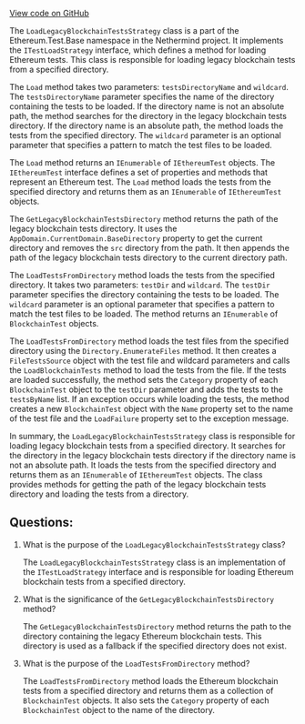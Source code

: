 [View code on GitHub](https://github.com/nethermindeth/nethermind/Ethereum.Test.Base/LoadLegacyBlockchainTestsStrategy.cs)

The `LoadLegacyBlockchainTestsStrategy` class is a part of the Ethereum.Test.Base namespace in the Nethermind project. It implements the `ITestLoadStrategy` interface, which defines a method for loading Ethereum tests. This class is responsible for loading legacy blockchain tests from a specified directory. 

The `Load` method takes two parameters: `testsDirectoryName` and `wildcard`. The `testsDirectoryName` parameter specifies the name of the directory containing the tests to be loaded. If the directory name is not an absolute path, the method searches for the directory in the legacy blockchain tests directory. If the directory name is an absolute path, the method loads the tests from the specified directory. The `wildcard` parameter is an optional parameter that specifies a pattern to match the test files to be loaded.

The `Load` method returns an `IEnumerable` of `IEthereumTest` objects. The `IEthereumTest` interface defines a set of properties and methods that represent an Ethereum test. The `Load` method loads the tests from the specified directory and returns them as an `IEnumerable` of `IEthereumTest` objects.

The `GetLegacyBlockchainTestsDirectory` method returns the path of the legacy blockchain tests directory. It uses the `AppDomain.CurrentDomain.BaseDirectory` property to get the current directory and removes the `src` directory from the path. It then appends the path of the legacy blockchain tests directory to the current directory path.

The `LoadTestsFromDirectory` method loads the tests from the specified directory. It takes two parameters: `testDir` and `wildcard`. The `testDir` parameter specifies the directory containing the tests to be loaded. The `wildcard` parameter is an optional parameter that specifies a pattern to match the test files to be loaded. The method returns an `IEnumerable` of `BlockchainTest` objects.

The `LoadTestsFromDirectory` method loads the test files from the specified directory using the `Directory.EnumerateFiles` method. It then creates a `FileTestsSource` object with the test file and wildcard parameters and calls the `LoadBlockchainTests` method to load the tests from the file. If the tests are loaded successfully, the method sets the `Category` property of each `BlockchainTest` object to the `testDir` parameter and adds the tests to the `testsByName` list. If an exception occurs while loading the tests, the method creates a new `BlockchainTest` object with the `Name` property set to the name of the test file and the `LoadFailure` property set to the exception message.

In summary, the `LoadLegacyBlockchainTestsStrategy` class is responsible for loading legacy blockchain tests from a specified directory. It searches for the directory in the legacy blockchain tests directory if the directory name is not an absolute path. It loads the tests from the specified directory and returns them as an `IEnumerable` of `IEthereumTest` objects. The class provides methods for getting the path of the legacy blockchain tests directory and loading the tests from a directory.
## Questions: 
 1. What is the purpose of the `LoadLegacyBlockchainTestsStrategy` class?
    
    The `LoadLegacyBlockchainTestsStrategy` class is an implementation of the `ITestLoadStrategy` interface and is responsible for loading Ethereum blockchain tests from a specified directory.

2. What is the significance of the `GetLegacyBlockchainTestsDirectory` method?
    
    The `GetLegacyBlockchainTestsDirectory` method returns the path to the directory containing the legacy Ethereum blockchain tests. This directory is used as a fallback if the specified directory does not exist.

3. What is the purpose of the `LoadTestsFromDirectory` method?
    
    The `LoadTestsFromDirectory` method loads the Ethereum blockchain tests from a specified directory and returns them as a collection of `BlockchainTest` objects. It also sets the `Category` property of each `BlockchainTest` object to the name of the directory.